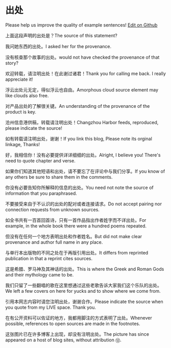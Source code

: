 # 出处

Please help us improve the quality of example sentences! [Edit on Github](https://github.com/jiyushe/jiyu-example-sentence-source/blob/main/chinese/chuchu_1.md)

<p><span class="chinese">上面这段声明的出处是？</span><span class="english">The source of this statement?</span></p>

<p><span class="chinese">我问她东西的出处。</span><span class="english">I asked her for the provenance.</span></p>

<p><span class="chinese">没有核查那个故事的出处。</span><span class="english">would not have checked the provenance of that story?</span></p>

<p><span class="chinese">欢迎转载，请注明出处！在此谢过诸君！</span><span class="english">Thank you for calling me back. I really appreciate it!</span></p>

<p><span class="chinese">浮云出处元无定，得似浮云也自由。</span><span class="english">Amorphous cloud source element may like clouds also free.</span></p>

<p><span class="chinese">对产品出处的了解很关键。</span><span class="english">An understanding of the provenance of the product is key.</span></p>

<p><span class="chinese">沧州信息港供稿，转载请注明出处！</span><span class="english">Changzhou Harbor feeds, reproduced, please indicate the source!</span></p>

<p><span class="chinese">如有转载请注明出处，谢谢！</span><span class="english">If you link this blog, Please note its orginal linkage, Thanks!</span></p>

<p><span class="chinese">好，我相信你！没有必要提供详详细细的出处。</span><span class="english">Alright, I believe you! There's need to quote chapter and verse.</span></p>

<p><span class="chinese">如果你们知道其他短语和出处，请不要忘了在评论中与我们分享。</span><span class="english">If you know of any others be sure to share them in the comments.</span></p>

<p><span class="chinese">你没有必要告知你所解释的信息的出处。</span><span class="english">You need not note the source of information that you paraphrased.</span></p>

<p><span class="chinese">不要接受来自于不认识的出处的配对或者连接请求。</span><span class="english">Do not accept pairing nor connection requests from unknown sources.</span></p>

<p><span class="chinese">如全书共有一百首回首诗，只有一首作品指出作者姓字而不详出处。</span><span class="english">For example, in the whole book there were a hundred poems repeated.</span></p>

<p><span class="chinese">但没有在任何一个地方表明出处和作者姓名。</span><span class="english">But did not make clear provenance and author full name in any place.</span></p>

<p><span class="chinese">与单行本出版物的不同之处在于再版引用出处。</span><span class="english">It differs from reprinted publication in that a reprint cites sources.</span></p>

<p><span class="chinese">这是希腊、罗马神及其神话的出处。</span><span class="english">This is where the Greek and Roman Gods and their mythology came to be.</span></p>

<p><span class="chinese">我们只留了一些翻唱的歌在这里想通过这些老歌告诉大家我们这个乐队的出处。</span><span class="english">We left a few covers on here for yucks and to show where we come from.</span></p>

<p><span class="chinese">引用本网志内容时请您注明出处，谢谢合作。</span><span class="english">Please indicate the source when you quote from my LIVE space. Thank you.</span></p>

<p><span class="chinese">在有公开资料可以佐证的地方，我都用脚注的方式表明了出处。</span><span class="english">Whenever possible, references to open sources are made in the footnotes.</span></p>

<p><span class="chinese">这张图片已在许多博客上出现，却没有注明出处。</span><span class="english">The picture has since appeared on a host of blog sites, without attribution ⑫.</span></p>

